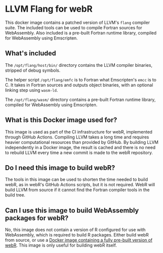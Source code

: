 # LLVM Flang for webR

This docker image contains a patched version of LLVM's `flang` compiler suite. The included tools can be used to compile Fortran sources for WebAssembly. Also included is a pre-built Fortran runtime library, compiled for WebAssembly using Emscripten.

## What's included

The `/opt/flang/host/bin/` directory contains the LLVM compiler binaries, stripped of debug symbols.

The helper script `/opt/flang/emfc` is to Fortran what Emscripten's `emcc` is to C. It takes in Fortran sources and outputs object binaries, with an optional linking step using `wasm-ld`.

The `/opt/flang/wasm/` directory contains a pre-built Fortran runtime library, compiled for WebAssembly using Emscripten.

## What is this Docker image used for?

This image is used as part of the CI infrastructure for webR, implemented through GitHub Actions. Compiling LLVM takes a long time and requires heavier computational resources than provided by GitHub. By building LLVM independently in a Docker image, the result is cached and there is no need to rebuild LLVM every time a new commit is made to the webR repository.

## Do I need this image to build webR?

The tools in this image can be used to shorten the time needed to build webR, as in webR's GitHub Actions scripts, but it is not required. WebR will build LLVM from source if it cannot find the Fortran compiler tools in the build tree.

## Can I use this image to build WebAssembly packages for webR?

No, this image does not contain a version of R configured for use with WebAssembly, which is required to build R packages. Either build webR from source, or use a [Docker image containing a fully pre-built version of webR](https://github.com/r-wasm/webr#building-with-docker). This image is only useful for building webR itself.
